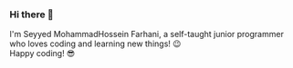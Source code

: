 ### Hi there 👋
I'm Seyyed MohammadHossein Farhani, a self-taught junior programmer who loves coding and learning new things! 😉 <br>
Happy coding! 😎

<!--
**oldman-official/oldman-official** is a ✨ _special_ ✨ repository because its `README.md` (this file) appears on your GitHub profile.

Here are some ideas to get you started:

- 🔭 I’m currently working on ...
- 🌱 I’m currently learning ...
- 👯 I’m looking to collaborate on ...
- 🤔 I’m looking for help with ...
- 💬 Ask me about ...
- 📫 How to reach me: ...
- 😄 Pronouns: ...
- ⚡ Fun fact: ...
-->
